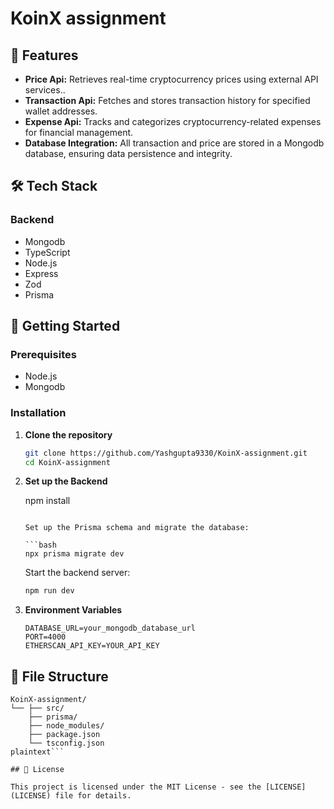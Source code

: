 # KoinX assignment

## 🌟 Features

- **Price Api:** Retrieves real-time cryptocurrency prices using external API services..
- **Transaction Api:** Fetches and stores transaction history for specified wallet addresses.
- **Expense Api:** Tracks and categorizes cryptocurrency-related expenses for financial management.
- **Database Integration:** All  transaction and price are stored in a Mongodb database, ensuring data persistence and integrity.


## 🛠️ Tech Stack

### Backend
- Mongodb
- TypeScript
- Node.js
- Express
- Zod
- Prisma



## 🚀 Getting Started

### Prerequisites
- Node.js
- Mongodb 

### Installation

1. **Clone the repository**

    ```bash
    git clone https://github.com/Yashgupta9330/KoinX-assignment.git
    cd KoinX-assignment
    ```

2. **Set up the Backend**

    npm install
    ```

    Set up the Prisma schema and migrate the database:

    ```bash
    npx prisma migrate dev
    ```

    Start the backend server:

    ```bash
    npm run dev
    ```


3. **Environment Variables**

    ```env
    DATABASE_URL=your_mongodb_database_url
    PORT=4000
    ETHERSCAN_API_KEY=YOUR_API_KEY
    ```
## 📂 File Structure

```plaintext
KoinX-assignment/
└── ├── src/
    ├── prisma/
    ├── node_modules/
    ├── package.json
    └── tsconfig.json
plaintext```

## 📜 License

This project is licensed under the MIT License - see the [LICENSE](LICENSE) file for details.
